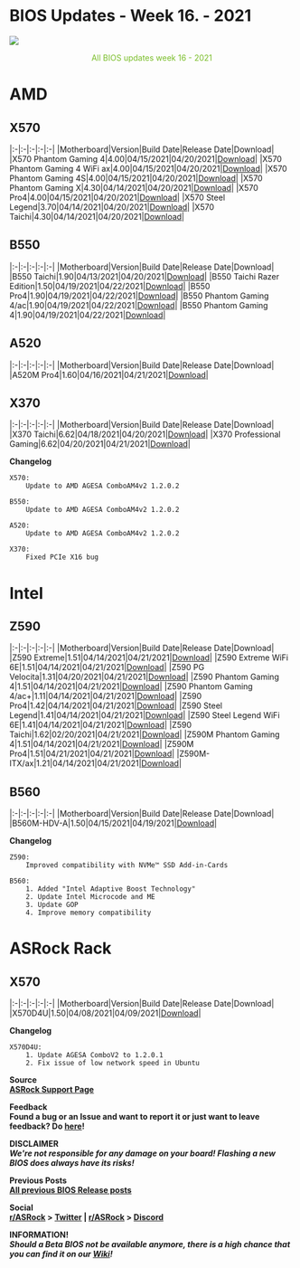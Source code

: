 # BIOS Updates - Week 16. - 2021

<img style="margin-left:auto;margin-right:auto;display: block;" src="/ASRockWiki/assets/img/includes/wiki/bios_updates.png">

<p style="text-align:center;color:#79bd28">All BIOS updates week 16 - 2021</p>

# AMD

## **X570**

|:-|:-|:-|:-|:-|
|Motherboard|Version|Build Date|Release Date|Download|
|X570 Phantom Gaming 4|4.00|04/15/2021|04/20/2021|[Download](https://www.asrock.com/MB/AMD/X570%20Phantom%20Gaming%204/index.asp#BIOS)|
|X570 Phantom Gaming 4 WiFi ax|4.00|04/15/2021|04/20/2021|[Download](https://www.asrock.com/MB/AMD/X570%20Phantom%20Gaming%204%20WiFi%20ax/index.asp#BIOS)|
|X570 Phantom Gaming 4S|4.00|04/15/2021|04/20/2021|[Download](https://www.asrock.com/MB/AMD/X570%20Phantom%20Gaming%204S/index.asp#BIOS)|
|X570 Phantom Gaming X|4.30|04/14/2021|04/20/2021|[Download](https://www.asrock.com/MB/AMD/X570%20Phantom%20Gaming%20X/index.asp#BIOS)|
|X570 Pro4|4.00|04/15/2021|04/20/2021|[Download](https://www.asrock.com/MB/AMD/X570%20Pro4/index.asp#BIOS)|
|X570 Steel Legend|3.70|04/14/2021|04/20/2021|[Download](https://www.asrock.com/MB/AMD/X570%20Steel%20Legend/index.asp#BIOS)|
|X570 Taichi|4.30|04/14/2021|04/20/2021|[Download](https://www.asrock.com/MB/AMD/X570%20Taichi/index.asp#BIOS)|

## **B550**

|:-|:-|:-|:-|:-|
|Motherboard|Version|Build Date|Release Date|Download|
|B550 Taichi|1.90|04/13/2021|04/20/2021|[Download](https://www.asrock.com/MB/AMD/B550%20Taichi/index.asp#BIOS)|
|B550 Taichi Razer Edition|1.50|04/19/2021|04/22/2021|[Download](https://www.asrock.com/MB/AMD/B550%20Taichi%20Razer%20Edition/index.asp#BIOS)|
|B550 Pro4|1.90|04/19/2021|04/22/2021|[Download](https://www.asrock.com/MB/AMD/B550%20Pro4/index.asp#BIOS)|
|B550 Phantom Gaming 4/ac|1.90|04/19/2021|04/22/2021|[Download](https://www.asrock.com/MB/AMD/B550%20Phantom%20Gaming%204ac/index.asp#BIOS)|
|B550 Phantom Gaming 4|1.90|04/19/2021|04/22/2021|[Download](https://www.asrock.com/MB/AMD/B550%20Phantom%20Gaming%204/index.asp#BIOS)|

## **A520**

|:-|:-|:-|:-|:-|
|Motherboard|Version|Build Date|Release Date|Download|
|A520M Pro4|1.60|04/16/2021|04/21/2021|[Download](https://www.asrock.com/MB/AMD/A520M%20Pro4/index.asp#BIOS)|

## **X370**

|:-|:-|:-|:-|:-|
|Motherboard|Version|Build Date|Release Date|Download|
|X370 Taichi|6.62|04/18/2021|04/20/2021|[Download](https://drive.google.com/file/d/1p8b0wORXKVWNDDXejLy9VArhkcU_BdOw/view?usp=sharing)|
|X370 Professional Gaming|6.62|04/20/2021|04/21/2021|[Download](https://drive.google.com/file/d/1I3cJx44Tt4cO3NNDP43vXS34uqFfTsgq/view?usp=sharing)|

**Changelog**

    X570:
        Update to AMD AGESA ComboAM4v2 1.2.0.2
    
    B550:
        Update to AMD AGESA ComboAM4v2 1.2.0.2
    
    A520:
        Update to AMD AGESA ComboAM4v2 1.2.0.2
    
    X370:
        Fixed PCIe X16 bug 

# Intel

## **Z590**

|:-|:-|:-|:-|:-|
|Motherboard|Version|Build Date|Release Date|Download|
|Z590 Extreme|1.51|04/14/2021|04/21/2021|[Download](https://www.asrock.com/MB/Intel/Z590%20Extreme/index.asp#BIOS)|
|Z590 Extreme WiFi 6E|1.51|04/14/2021|04/21/2021|[Download](https://www.asrock.com/MB/Intel/Z590%20Extreme%20WiFi%206E/index.asp#BIOS)|
|Z590 PG Velocita|1.31|04/20/2021|04/21/2021|[Download](https://www.asrock.com/MB/Intel/Z590%20PG%20Velocita/index.asp#BIOS)|
|Z590 Phantom Gaming 4|1.51|04/14/2021|04/21/2021|[Download](https://www.asrock.com/MB/Intel/Z590%20Phantom%20Gaming%204/index.asp#BIOS)|
|Z590 Phantom Gaming 4/ac+|1.11|04/14/2021|04/21/2021|[Download](https://www.asrock.com/MB/Intel/Z590%20Phantom%20Gaming%204ac+/index.asp#BIOS)|
|Z590 Pro4|1.42|04/14/2021|04/21/2021|[Download](https://www.asrock.com/MB/Intel/Z590%20Pro4/index.asp#BIOS)|
|Z590 Steel Legend|1.41|04/14/2021|04/21/2021|[Download](https://www.asrock.com/MB/Intel/Z590%20Steel%20Legend/index.asp#BIOS)|
|Z590 Steel Legend WiFi 6E|1.41|04/14/2021|04/21/2021|[Download](https://www.asrock.com/MB/Intel/Z590%20Steel%20Legend%20WiFi%206E/index.asp#BIOS)|
|Z590 Taichi|1.62|02/20/2021|04/21/2021|[Download](https://www.asrock.com/MB/Intel/Z590%20Taichi/index.asp#BIOS)|
|Z590M Phantom Gaming 4|1.51|04/14/2021|04/21/2021|[Download](https://www.asrock.com/MB/Intel/Z590M%20Phantom%20Gaming%204/index.asp#BIOS)|
|Z590M Pro4|1.51|04/21/2021|04/21/2021|[Download](https://www.asrock.com/MB/Intel/Z590M%20Pro4/index.asp#BIOS)|
|Z590M-ITX/ax|1.21|04/14/2021|04/21/2021|[Download](https://www.asrock.com/MB/Intel/Z590M-ITXax/index.asp#BIOS)|

## **B560**

|:-|:-|:-|:-|:-|
|Motherboard|Version|Build Date|Release Date|Download|
|B560M-HDV-A|1.50|04/15/2021|04/19/2021|[Download](https://www.asrock.com/MB/Intel/B560M-HDV-A/index.asp#BIOS)|

**Changelog**

    Z590:
        Improved compatibility with NVMe™ SSD Add-in-Cards
    
    B560:
        1. Added "Intel Adaptive Boost Technology"
        2. Update Intel Microcode and ME
        3. Update GOP
        4. Improve memory compatibility

# ASRock Rack

## **X570**

|:-|:-|:-|:-|:-|
|Motherboard|Version|Build Date|Release Date|Download|
|X570D4U|1.50|04/08/2021|04/09/2021|[Download](https://www.asrockrack.com/general/productdetail.asp?Model=X570D4U#Download)|

**Changelog**

    X570D4U:
        1. Update AGESA ComboV2 to 1.2.0.1
        2. Fix issue of low network speed in Ubuntu

**Source**  
[**ASRock Support Page**](https://www.asrock.com/support/index.asp?cat=BIOS)

**Feedback**  
**Found a bug or an Issue and want to report it or just want to leave feedback? Do [here](https://event.asrock.com/tsd.asp)!**

**DISCLAIMER**  
***We're not responsible for any damage on your board! Flashing a new BIOS does always have its risks!***

**Previous Posts**  
[**All previous BIOS Release posts**](https://www.reddit.com/r/ASRock/?f=flair_name%3A%22BIOS%20Release%22)

**Social**  
**[r/ASRock](https://www.reddit.com/r/ASRock/) > [Twitter](https://twitter.com/redditASRock) | [r/ASRock](https://www.reddit.com/r/ASRock/) > [Discord](https://discord.gg/rFrMpxV)**

**INFORMATION!**  
***Should a Beta BIOS not be available anymore, there is a high chance that you can find it on our [Wiki](https://botflakes.github.io/ASRockWiki/beta_bios/)!***